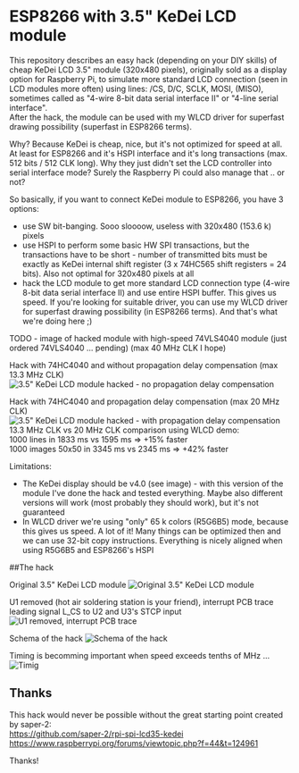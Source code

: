 # ESP8266 with 3.5" KeDei LCD module

This repository describes an easy hack (depending on your DIY skills) of cheap KeDei LCD 3.5" module (320x480 pixels), originally sold as a display option for Raspberry Pi, to simulate more standard LCD connection (seen in LCD modules more often) using lines: /CS, D/C, SCLK, MOSI, (MISO), sometimes called as "4-wire 8-bit data serial interface II" or "4-line serial interface".<br>
After the hack, the module can be used with my WLCD driver for superfast drawing possibility (superfast in ESP8266 terms).

Why? Because KeDei is cheap, nice, but it's not optimized for speed at all. At least for ESP8266 and it's HSPI interface and it's long transactions (max. 512 bits / 512 CLK long). Why they just didn't set the LCD controller into serial interface mode? Surely the Raspberry Pi could also manage that .. or not?

So basically, if you want to connect KeDei module to ESP8266, you have 3 options:
- use SW bit-banging. Sooo sloooow, useless with 320x480 (153.6 k) pixels
- use HSPI to perform some basic HW SPI transactions, but the transactions have to be short - number of transmitted bits must be exactly as KeDei internal shift register (3 x 74HC565 shift registers = 24 bits). Also not optimal for 320x480 pixels at all
- hack the LCD module to get more standard LCD connection type (4-wire 8-bit data serial interface II) and use entire HSPI buffer. This gives us speed. If you're looking for suitable driver, you can use my WLCD driver for superfast drawing possibility (in ESP8266 terms). And that's what we're doing here ;)

TODO - image of hacked module with high-speed 74VLS4040 module (just ordered 74VLS4040 ... pending) (max 40 MHz CLK I hope)

Hack with 74HC4040 and without propagation delay compensation (max 13.3 MHz CLK)
![3.5" KeDei LCD module hacked - no propagation delay compensation](https://raw.githubusercontent.com/wdim0/esp8266_with_KeDei_lcd_module/master/module_hacked_no_compensation.jpg)

Hack with 74HC4040 and propagation delay compensation (max 20 MHz CLK)
![3.5" KeDei LCD module hacked - with propagation delay compensation](https://raw.githubusercontent.com/wdim0/esp8266_with_KeDei_lcd_module/master/module_hacked_with_compensation.jpg)
13.3 MHz CLK vs 20 MHz CLK comparison using WLCD demo:<br>
1000 lines in 1833 ms vs 1595 ms => +15% faster<br>
1000 images 50x50 in 3345 ms vs 2345 ms => +42% faster

Limitations:
- The KeDei display should be v4.0 (see image) - with this version of the module I've done the hack and tested everything. Maybe also different versions will work (most probably they should work), but it's not guaranteed
- In WLCD driver we're using "only" 65 k colors (R5G6B5) mode, because this gives us speed. A lot of it! Many things can be optimized then and we can use 32-bit copy instructions. Everything is nicely aligned when using R5G6B5 and ESP8266's HSPI

##The hack

Original 3.5" KeDei LCD module
![Original 3.5" KeDei LCD module](https://raw.githubusercontent.com/wdim0/esp8266_with_KeDei_lcd_module/master/module_original.jpg)

U1 removed (hot air soldering station is your friend), interrupt PCB trace leading signal L_CS to U2 and U3's STCP input
![U1 removed, interrupt PCB trace](https://raw.githubusercontent.com/wdim0/esp8266_with_KeDei_lcd_module/master/module_U1_removed_interrupt_PCB_trace.jpg)

Schema of the hack
![Schema of the hack](https://raw.githubusercontent.com/wdim0/esp8266_with_KeDei_lcd_module/master/schema.jpg)

Timing is becomming important when speed exceeds tenths of MHz ...
![Timig](https://raw.githubusercontent.com/wdim0/esp8266_with_KeDei_lcd_module/master/timing.jpg)

## Thanks

This hack would never be possible without the great starting point created by saper-2:<br>
https://github.com/saper-2/rpi-spi-lcd35-kedei<br>
https://www.raspberrypi.org/forums/viewtopic.php?f=44&t=124961

Thanks!
